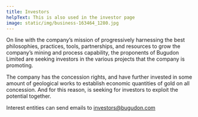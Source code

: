 ```yaml
---
title: Investors
helpText: This is also used in the investor page
image: static/img/business-163464_1280.jpg
---
```

On line with the company’s mission of progressively harnessing the best philosophies,
practices, tools, partnerships, and resources to grow the company’s mining and process
capability, the proponents of Bugudon Limited are seeking investors in the various projects
that the company is promoting.

The company has the concession rights, and have further invested in some amount of geological
works to establish economic quantities of gold on all concession. And for this reason, is
seeking for investors to exploit the potential together.

Interest entities can send emails to investors@bugudon.com